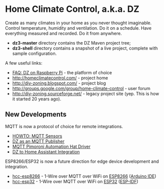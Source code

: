 Home Climate Control, a.k.a. DZ
==

Create as many climates in your home as you never thought imaginable.
Control temperature, humidity and ventilation.
Do it on a schedule.
Have everything measured and recorded.
Do it from anywhere.

* **dz3-master** directory contains the DZ Maven project tree;
* **dz3-shell** directory contains a snapshot of a live project, complete with sample configuration.

A few useful links:

* [FAQ: DZ on Raspberry Pi](https://github.com/home-climate-control/dz/wiki/FAQ:-DZ-on-Raspberry-Pi) - the platform of choice
* http://homeclimatecontrol.com/ - project home
* http://diy-zoning.blogspot.com/ - project blog
* http://groups.google.com/group/home-climate-control - user forum
* http://diy-zoning.sourceforge.net/ - legacy project site (yep. This is how it started 20 years ago).

## New Developments

MQTT is now a protocol of choice for remote integrations.

* [HOWTO: MQTT Sensors](https://github.com/home-climate-control/dz/wiki/HOWT:-MQTT-Sensors)
* [DZ as an MQTT Publisher](https://github.com/home-climate-control/dz/wiki/HOWTO:-DZ-as-an-MQTT-Publisher)
* [MQTT Pimoroni Automation Hat Driver](https://github.com/climategadgets/mqtt-automation-hat-go)
* [DZ to Home Assistant Integration](https://github.com/home-climate-control/dz/wiki/HOWTO:-DZ-to-Home-Assistant-integration)

ESP8266/ESP32 is now a future direction for edge device development and integration.
* [hcc-esp8266](https://github.com/home-climate-control/hcc-esp8266) - 1-Wire over MQTT over WiFi on [ESP8266](https://en.wikipedia.org/wiki/ESP8266) ([Arduino IDE](https://github.com/esp8266/Arduino))
* [hcc-esp32](https://github.com/home-climate-control/hcc-esp32) - 1-Wire over MQTT over WiFi on [ESP32](https://en.wikipedia.org/wiki/ESP32) ([ESP-IDF](https://github.com/espressif/esp-idf))
